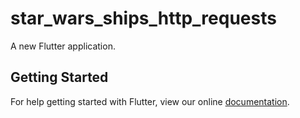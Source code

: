 # star_wars_ships_http_requests

A new Flutter application.

## Getting Started

For help getting started with Flutter, view our online
[documentation](https://flutter.io/).
